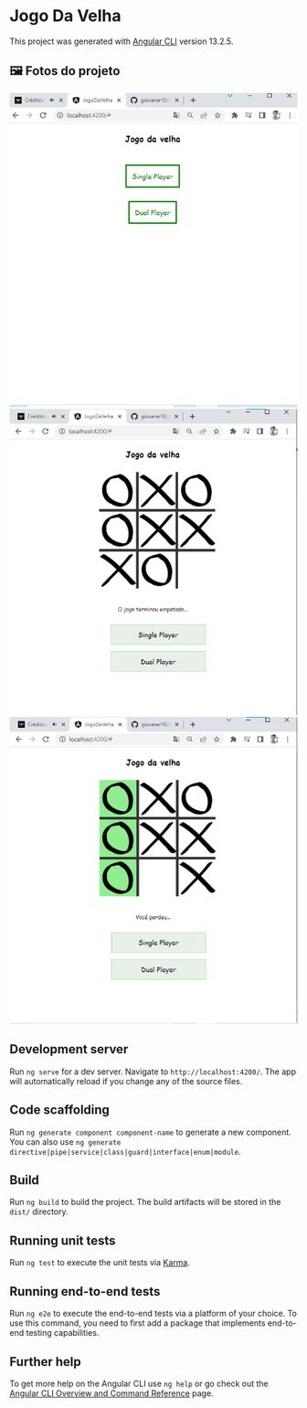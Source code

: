 # Jogo Da Velha

This project was generated with [Angular CLI](https://github.com/angular/angular-cli) version 13.2.5.

## :framed_picture: Fotos do projeto

 ![foto](https://github.com/giovaner10/templete_angular/blob/main/udmemy%20-%20jogo%20da%20velha/1.png)
 ![foto](https://github.com/giovaner10/templete_angular/blob/main/udmemy%20-%20jogo%20da%20velha/2.png)
 ![foto](https://github.com/giovaner10/templete_angular/blob/main/udmemy%20-%20jogo%20da%20velha/3.png)

## Development server

Run `ng serve` for a dev server. Navigate to `http://localhost:4200/`. The app will automatically reload if you change any of the source files.

## Code scaffolding

Run `ng generate component component-name` to generate a new component. You can also use `ng generate directive|pipe|service|class|guard|interface|enum|module`.

## Build

Run `ng build` to build the project. The build artifacts will be stored in the `dist/` directory.

## Running unit tests

Run `ng test` to execute the unit tests via [Karma](https://karma-runner.github.io).

## Running end-to-end tests

Run `ng e2e` to execute the end-to-end tests via a platform of your choice. To use this command, you need to first add a package that implements end-to-end testing capabilities.

## Further help

To get more help on the Angular CLI use `ng help` or go check out the [Angular CLI Overview and Command Reference](https://angular.io/cli) page.
